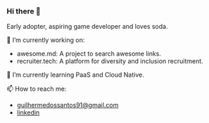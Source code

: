 ### Hi there 👋

Early adopter, aspiring game developer and loves soda.

🔭 I’m currently working on:

- awesome.md: A project to search awesome links.
- recruiter.tech: A platform for diversity and inclusion recruitment.

🌱 I’m currently learning PaaS and Cloud Native. 

 📫 How to reach me:
 
 - guilhermedossantos91@gmail.com
 - [linkedin](https://www.linkedin.com/in/guilherme-dos-santos/)

<!--
**guidroid/guidroid** is a ✨ _special_ ✨ repository because its `README.md` (this file) appears on your GitHub profile.

Here are some ideas to get you started:

- 🔭 I’m currently working on ...
- 🌱 I’m currently learning ...
- 👯 I’m looking to collaborate on ...
- 🤔 I’m looking for help with ...
- 💬 Ask me about ...
- 📫 How to reach me: ...
- 😄 Pronouns: ...
- ⚡ Fun fact: ...
-->
